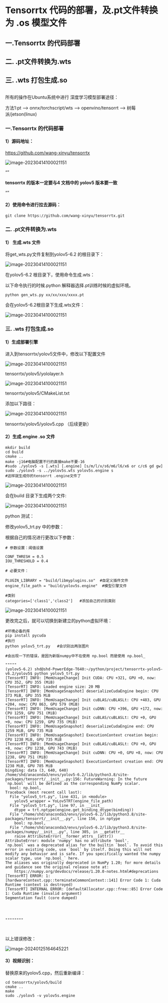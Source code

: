 # Tensorrtx 代码的部署，及.pt文件转换为 .os 模型文件

## 一.Tensorrtx 的代码部署

## 二. .pt文件转换为.wts

## 三.  .wts 打包生成.so

## 

所有的操作在Ubuntu系统中进行 深度学习模型部署途径： 

方法1:pt --> onnx/torchscript/wts -–> openvino/tensorrt --> 树莓派/jetson(linux)  



### 一.Tensorrtx 的代码部署

#### 1）源码地址：

https://github.com/wang-xinyu/tensorrtx

![image-20230414100021151](.\6\6-1.png)

“”

**tensorrtx 的版本一定要与4 文档中的 yolov5 版本要一致**

“”

#### 2）使用命令进行拉去源码：

```shell
git clone https://github.com/wang-xinyu/tensorrtx.git
```



### 二. .pt文件转换为.wts

#### 1） 生成.wts 文件

将get_wts.py文件复制到yolov5-6.2 的根目录下：

![image-20230414100021151](.\6\6-2.png)

在yolov5-6.2 根目录下，使用命令生成.wts：

以下命令执行的时候.python 解释器选择.pt训练时候的虚拟环境。

```shell
python gen_wts.py xx/xx/xxx/xxxx.pt 
```

会在yolov5-6.2根目录下生成.wts文件：

![image-20230414100021151](.\6\6-3.png)

### 三.  .wts 打包生成.so



#### 1）生成部署引擎

进入到tensorrtx/yolov5文件中，修改以下配置文件

![image-20230414100021151](.\6\6-4.png)

tensorrtx/yolov5/yololayer.h

![image-20230414100021151](.\6\6-5.png)

tensorrtx/yolov5/CMakeList.txt

添加以下路径：

![image-20230414100021151](.\6\6-6.png)

tensorrtx/yolov5/yolov5.cpp  （后续更新）

#### 2）生成.engine .so 文件

```
mkdir build
cd build
cmake ..
make -j16#电脑配置不行的直接make不要-16
#sudo ./yolov5 -s [.wts] [.engine] [s/m/l/x/s6/m6/l6/x6 or c/c6 gd gw]
sudo ./yolov5 -s ../yolov5s.wts yolov5s.engine s
#这样就生成你的tensorrt .engine文件了
```

![image-20230414100021151](.\6\6-7.png)

会在build 目录下生成两个文件:

![image-20230414100021151](.\6\6-8.png)

python 测试：

修改yolov5_trt.py 中的参数：

根据自己的情况进行更改以下参数：

```shell
# 参数设置：阈值设置

CONF_THRESH = 0.5
IOU_THRESHOLD = 0.4

# 必要文件：

PLUGIN_LIBRARY = "build/libmyplugins.so"  #自定义插件文件
engine_file_path = "build/yolov5s.engine"  #模型引擎文件

#类别
categories=['class1','class2']   #添加自己的识别类别
```



![image-20230414100021151](.\6\6-9.png)

更改完之后，就可以切换到新建立的python虚拟环境：

```shell
#环境必备的库
pip install pycuda
#执行
python yolov5_trt.py   #会识别出两张图片

#会出现一下的错误，是因为新版numpy中不在使用 np.bool 而是使用 np.bool_

"""""
(yolov5-6.2) shd@shd-PowerEdge-T640:~/python/project/tensorrtx-yolov5-v6.2/yolov5$ python yolov5_trt.py
[TensorRT] INFO: [MemUsageChange] Init CUDA: CPU +321, GPU +0, now: CPU 352, GPU 355 (MiB)
[TensorRT] INFO: Loaded engine size: 20 MB
[TensorRT] INFO: [MemUsageSnapshot] deserializeCudaEngine begin: CPU 373 MiB, GPU 355 MiB
[TensorRT] INFO: [MemUsageChange] Init cuBLAS/cuBLASLt: CPU +483, GPU +204, now: CPU 863, GPU 579 (MiB)
[TensorRT] INFO: [MemUsageChange] Init cuDNN: CPU +396, GPU +172, now: CPU 1259, GPU 751 (MiB)
[TensorRT] INFO: [MemUsageChange] Init cuBLAS/cuBLASLt: CPU +0, GPU +0, now: CPU 1259, GPU 735 (MiB)
[TensorRT] INFO: [MemUsageSnapshot] deserializeCudaEngine end: CPU 1259 MiB, GPU 735 MiB
[TensorRT] INFO: [MemUsageSnapshot] ExecutionContext creation begin: CPU 1238 MiB, GPU 735 MiB
[TensorRT] INFO: [MemUsageChange] Init cuBLAS/cuBLASLt: CPU +0, GPU +8, now: CPU 1238, GPU 743 (MiB)
[TensorRT] INFO: [MemUsageChange] Init cuDNN: CPU +0, GPU +8, now: CPU 1238, GPU 751 (MiB)
[TensorRT] INFO: [MemUsageSnapshot] ExecutionContext creation end: CPU 1238 MiB, GPU 785 MiB
bingding: data (3, 640, 640)
/home/shd/anaconda3/envs/yolov5-6.2/lib/python3.8/site-packages/tensorrt/__init__.py:156: FutureWarning: In the future `np.bool` will be defined as the corresponding NumPy scalar.
  bool: np.bool,
Traceback (most recent call last):
  File "yolov5_trt.py", line 431, in <module>
    yolov5_wrapper = YoLov5TRT(engine_file_path)
  File "yolov5_trt.py", line 97, in __init__
    dtype = trt.nptype(engine.get_binding_dtype(binding))
  File "/home/shd/anaconda3/envs/yolov5-6.2/lib/python3.8/site-packages/tensorrt/__init__.py", line 156, in nptype
    bool: np.bool,
  File "/home/shd/anaconda3/envs/yolov5-6.2/lib/python3.8/site-packages/numpy/__init__.py", line 305, in __getattr__
    raise AttributeError(__former_attrs__[attr])
AttributeError: module 'numpy' has no attribute 'bool'.
`np.bool` was a deprecated alias for the builtin `bool`. To avoid this error in existing code, use `bool` by itself. Doing this will not modify any behavior and is safe. If you specifically wanted the numpy scalar type, use `np.bool_` here.
The aliases was originally deprecated in NumPy 1.20; for more details and guidance see the original release note at:
    https://numpy.org/devdocs/release/1.20.0-notes.html#deprecations
[TensorRT] ERROR: 1: [hardwareContext.cpp::terminateCommonContext::141] Error Code 1: Cuda Runtime (context is destroyed)
[TensorRT] INTERNAL ERROR: [defaultAllocator.cpp::free::85] Error Code 1: Cuda Runtime (invalid argument)
Segmentation fault (core dumped)




""""""""



```

以上错误修改：

![image-20240125164645221](.\6\image-20240125164645221.png)





#### 3）视频识别：

替换原来的yolov5.cpp，然后重新编译：

```shell
cd tensorrtx/yolov5/build
cmake ..
make
sudo ./yolov5 -v yolov5s.engine

```

